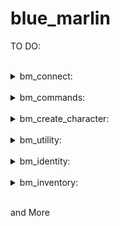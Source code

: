# blue_marlin

TO DO:

<br>
<details>
  <summary>bm_connect:</summary>
  Direct player to the character selection screen, where they can play an existing character, or create a new one.
</details>
<br>
<details>
  <summary>bm_commands:</summary>
  Useful commands to help develop.
</details>
<br>
<details>
  <summary>bm_create_character:</summary>
  Character creation.
</details>
<br>
<details>
  <summary>bm_utility:</summary>
  Various changes to gameplay (ex: removes crosshair, radar on foot, etc...)
</details>
<br>
<details>
  <summary>bm_identity:</summary>
  Everything related to a character identity and bankpoket money.
</details>
<br>
<details>
  <summary>bm_inventory:</summary>
  Character Inventory System.
</details>
<br>

and More


